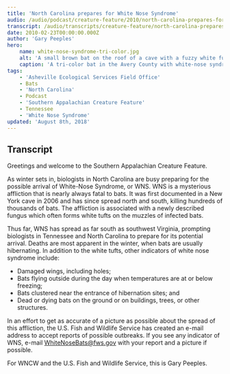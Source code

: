 ```yaml
---
title: 'North Carolina prepares for White Nose Syndrome'
audio: /audio/podcast/creature-feature/2010/north-carolina-prepares-for-white-nose-syndrome.mp3
transcript: /audio/transcripts/creature-feature/north-carolina-prepares-for-white-nose-syndrome.pdf
date: 2010-02-23T00:00:00.000Z
author: 'Gary Peeples'
hero:
    name: white-nose-syndrome-tri-color.jpg
    alt: 'A small brown bat on the roof of a cave with a fuzzy white fungus on its nose.'
    caption: 'A tri-color bat in the Avery County with white-nose syndrome. <a href="https://flic.kr/p/9gLJmB">Photo</a> by Gabrielle Graeter, NCWRC.'
tags:
    - 'Asheville Ecological Services Field Office'
    - Bats
    - 'North Carolina'
    - Podcast
    - 'Southern Appalachian Creature Feature'
    - Tennessee
    - 'White Nose Syndrome'
updated: 'August 8th, 2018'
---
```


## Transcript

Greetings and welcome to the Southern Appalachian Creature Feature.

As winter sets in, biologists in North Carolina are busy preparing for the possible arrival of White-Nose Syndrome, or WNS. WNS is a mysterious affliction that is nearly always fatal to bats. It was first documented in a New York cave in 2006 and has since spread north and south, killing hundreds of thousands of bats.  The affliction is associated with a newly described fungus which often forms white tufts on the muzzles of infected bats.

Thus far, WNS has spread as far south as southwest Virginia, prompting biologists in Tennessee and North Carolina to prepare for its potential arrival.  Deaths are most apparent in the winter, when bats are usually hibernating. In addition to the white tufts, other indicators of white nose syndrome include:

- Damaged wings, including holes;
- Bats flying outside during the day when temperatures are at or below freezing;
- Bats clustered near the entrance of hibernation sites; and
- Dead or dying bats on the ground or on buildings, trees, or other structures.

In an effort to get as accurate of a picture as possible about the spread of this affliction, the U.S. Fish and Wildlife Service has created an e-mail address to accept reports of possible outbreaks. If you see any indicator of WNS, e-mail [WhiteNoseBats@fws.gov](mailto:WhiteNoseBats@fws.gov) with your report and a picture if possible.

For WNCW and the U.S. Fish and Wildlife Service, this is Gary Peeples.